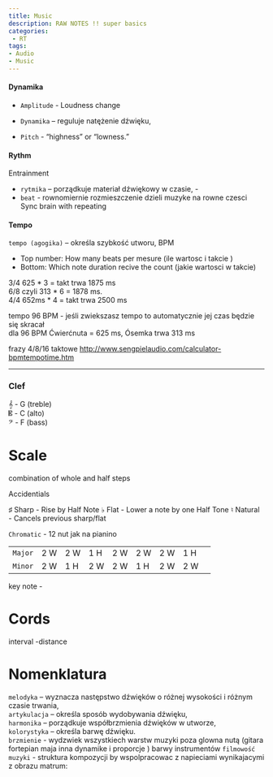 ```yaml
---
title: Music
description: RAW NOTES !! super basics
categories:
 - RT
tags:
- Audio
- Music
---
```




####  Dynamika
- `Amplitude` - Loudness change   
- `Dynamika` – reguluje natężenie dźwięku,



- `Pitch` -  “highness” or “lowness.”  






####  Rythm
Entrainment

- `rytmika` – porządkuje materiał dźwiękowy w czasie,  -
- `beat` - rownomiernie rozmieszczenie dzieli muzyke na rowne czesci Sync brain with repeating   



#### Tempo
`tempo (agogika)` – określa szybkość utworu,  BPM



- Top number: How many beats per mesure (ile wartosc i takcie )
- Bottom: Which note duration recive the count (jakie wartosci w takcie)


3/4   625 * 3 = takt trwa 1875 ms    
6/8    czyli  313 * 6 = 1878 ms.    
4/4   652ms * 4  = takt trwa  2500 ms   


tempo 96 BPM - jeśli zwiekszasz tempo to automatycznie jej czas będzie się skracał    
dla
96 BPM Ćwierćnuta = 625 ms,  Ósemka trwa 313 ms


frazy 4/8/16 taktowe
http://www.sengpielaudio.com/calculator-bpmtempotime.htm

---

### Clef

𝄞 - G (treble)  
𝄡 - C (alto)  
𝄢 - F (bass)

# Scale
combination of  whole and half steps


Accidentials

♯ Sharp - Rise by Half Note
♭ Flat - Lower a note by one Half Tone
♮ Natural  - Cancels previous sharp/flat



`Chromatic` - 12 nut jak na pianino  

||||||||||
|---|---|---|  ---|  ---|  ---|  ---|  ---|  ---|    
`Major`|  2 W | 2 W | 1 H | 2 W| 2 W| 2 W| 1 H|
`Minor` |2 W  |1 H | 2 W  |2 W  |1 H  |2 W  |2 W  |  



key note -

# Cords  
interval -distance  


# Nomenklatura

`melodyka` – wyznacza następstwo dźwięków o różnej wysokości i różnym czasie trwania,  
`artykulacja` – określa sposób wydobywania dźwięku,  
`harmonika` – porządkuje współbrzmienia dźwięków w utworze,  
`kolorystyka` – określa barwę dźwięku.  
`brzmienie` -  wydzwiek wszystkiech warstw muzyki poza glowna nutą (gitara fortepian maja inna dynamike i proporcje ) barwy instrumentów
`filmowość muzyki` - struktura kompozycji by wspolpracowac z napieciami  wynikajacymi z obrazu
matrum:
